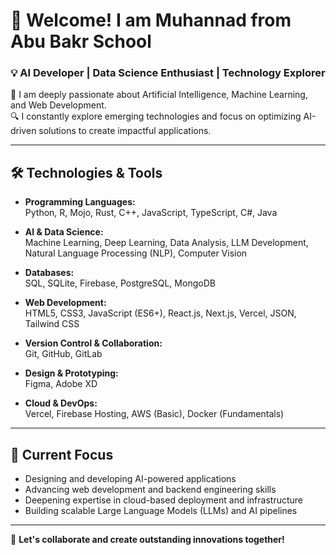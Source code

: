 
# 👋 Welcome! I am Muhannad from Abu Bakr School

### 💡 AI Developer | Data Science Enthusiast | Technology Explorer

🚀 I am deeply passionate about Artificial Intelligence, Machine Learning, and Web Development.  
🔍 I constantly explore emerging technologies and focus on optimizing AI-driven solutions to create impactful applications.

---

## 🛠️ Technologies & Tools  

- **Programming Languages:**  
  Python, R, Mojo, Rust, C++, JavaScript, TypeScript, C#, Java  

- **AI & Data Science:**  
  Machine Learning, Deep Learning, Data Analysis, LLM Development, Natural Language Processing (NLP), Computer Vision  

- **Databases:**  
  SQL, SQLite, Firebase, PostgreSQL, MongoDB  

- **Web Development:**  
  HTML5, CSS3, JavaScript (ES6+), React.js, Next.js, Vercel, JSON, Tailwind CSS  

- **Version Control & Collaboration:**  
  Git, GitHub, GitLab  

- **Design & Prototyping:**  
  Figma, Adobe XD  

- **Cloud & DevOps:**  
  Vercel, Firebase Hosting, AWS (Basic), Docker (Fundamentals)

---

## 📌 Current Focus  

- Designing and developing AI-powered applications  
- Advancing web development and backend engineering skills  
- Deepening expertise in cloud-based deployment and infrastructure  
- Building scalable Large Language Models (LLMs) and AI pipelines

---

🚀 **Let's collaborate and create outstanding innovations together!**

